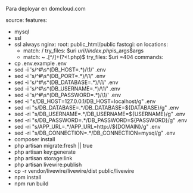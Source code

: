 Para deployar en domcloud.com

source: <TuRepositorio>
features:
  - mysql
  - ssl
  - ssl always
nginx:
  root: public_html/public
  fastcgi: on
  locations:
    - match: /
      try_files: $uri $uri/ /index.php$is_args$args
    - match: ~ \.[^\/]+(?<!\.php)$
      try_files: $uri =404
commands:
  - cp .env.example .env
  - sed -i 's/^#\s*\(DB_HOST=.*\)/\1/' .env
  - sed -i 's/^#\s*\(DB_PORT=.*\)/\1/' .env
  - sed -i 's/^#\s*\(DB_DATABASE=.*\)/\1/' .env
  - sed -i 's/^#\s*\(DB_USERNAME=.*\)/\1/' .env
  - sed -i 's/^#\s*\(DB_PASSWORD=.*\)/\1/' .env
  - sed -i "s/DB_HOST=127.0.0.1/DB_HOST=localhost/g" .env
  - sed -ri "s/DB_DATABASE=.*/DB_DATABASE=${DATABASE}/g" .env
  - sed -ri "s/DB_USERNAME=.*/DB_USERNAME=${USERNAME}/g" .env
  - sed -ri "s/DB_PASSWORD=.*/DB_PASSWORD=${PASSWORD}/g" .env
  - sed -ri "s/APP_URL=.*/APP_URL=http:\/\/${DOMAIN}/g" .env
  - sed -ri "s/DB_CONNECTION=.*/DB_CONNECTION=mysql/g" .env
  - composer install
  - php artisan migrate:fresh || true
  - php artisan key:generate
  - php artisan storage:link
  - php artisan livewire:publish
  - cp -r vendor/livewire/livewire/dist public/livewire
  - npm install
  - npm run build
